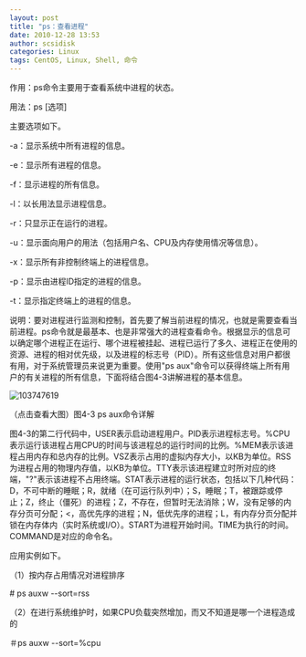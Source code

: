 ```yaml
---
layout: post
title: "ps：查看进程"
date: 2010-12-28 13:53
author: scsidisk
categories: Linux
tags: CentOS, Linux, Shell, 命令
---
```


作用：ps命令主要用于查看系统中进程的状态。

用法：ps [选项]

主要选项如下。

-a：显示系统中所有进程的信息。

-e：显示所有进程的信息。

-f：显示进程的所有信息。

-l：以长用法显示进程信息。

-r：只显示正在运行的进程。

-u：显示面向用户的用法（包括用户名、CPU及内存使用情况等信息）。

-x：显示所有非控制终端上的进程信息。

-p：显示由进程ID指定的进程的信息。

-t：显示指定终端上的进程的信息。

说明：要对进程进行监测和控制，首先要了解当前进程的情况，也就是需要查看当前进程。ps命令就是最基本、也是非常强大的进程查看命令。根据显示的信息可以确定哪个进程正在运行、哪个进程被挂起、进程已运行了多久、进程正在使用的资源、进程的相对优先级，以及进程的标志号（PID）。所有这些信息对用户都很有用，对于系统管理员来说更为重要。使用"ps
aux"命令可以获得终端上所有用户的有关进程的所有信息，下面将结合图4-3讲解进程的基本信息。

![103747619](/static/images/2010/12/103747619-300x134.jpg)

（点击查看大图）图4-3 ps aux命令详解

图4-3的第二行代码中，USER表示启动进程用户。PID表示进程标志号。%CPU表示运行该进程占用CPU的时间与该进程总的运行时间的比例。%MEM表示该进程占用内存和总内存的比例。VSZ表示占用的虚拟内存大小，以KB为单位。RSS为进程占用的物理内存值，以KB为单位。TTY表示该进程建立时所对应的终端，"?"表示该进程不占用终端。STAT表示进程的运行状态，包括以下几种代码：D，不可中断的睡眠；R，就绪（在可运行队列中）；S，睡眠；T，被跟踪或停止；Z，终止（僵死）的进程；Z，不存在，但暂时无法消除；W，没有足够的内存分页可分配；\<，高优先序的进程；N，低优先序的进程；L，有内存分页分配并锁在内存体内（实时系统或I/O）。START为进程开始时间。TIME为执行的时间。COMMAND是对应的命令名。

应用实例如下。

（1）按内存占用情况对进程排序

\# ps auxw --sort=rss

（2）在进行系统维护时，如果CPU负载突然增加，而又不知道是哪一个进程造成的

＃ps auxw --sort=%cpu

<div class="posttagsblock">
</div>


